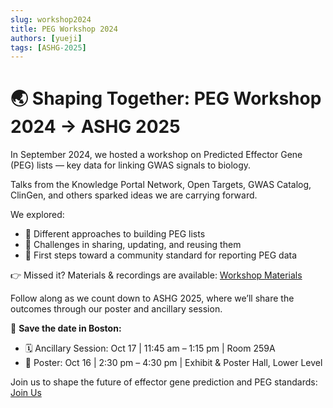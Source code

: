 ```yaml
---
slug: workshop2024
title: PEG Workshop 2024
authors: [yueji]
tags: [ASHG-2025]
---
```


# 🌏 Shaping Together: PEG Workshop 2024 → ASHG 2025  

In September 2024, we hosted a workshop on Predicted Effector Gene (PEG) lists — key data for linking GWAS signals to biology.

Talks from the Knowledge Portal Network, Open Targets, GWAS Catalog, ClinGen, and others sparked ideas we are carrying forward.

We explored:  
- 🔑 Different approaches to building PEG lists  
- 🔑 Challenges in sharing, updating, and reusing them  
- 🔑 First steps toward a community standard for reporting PEG data  

👉 Missed it? Materials & recordings are available: [Workshop Materials](https://kp4cd.org/2024_PEG_workshop)  

Follow along as we count down to ASHG 2025, where we’ll share the outcomes through our poster and ancillary session.  

📍 **Save the date in Boston:**  
- 🗓️ Ancillary Session: Oct 17 | 11:45 am – 1:15 pm | Room 259A  
- 📌 Poster: Oct 16 | 2:30 pm – 4:30 pm | Exhibit & Poster Hall, Lower Level  

Join us to shape the future of effector gene prediction and PEG standards: [Join Us](https://forms.gle/rRcvmoiiy5BRHx1x5)  